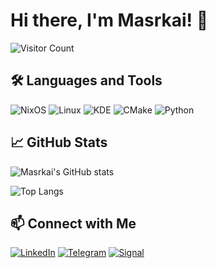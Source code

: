 # Hi there, I'm Masrkai! 👋

![Visitor Count](https://komarev.com/ghpvc/?username=Masrkai&color=blueviolet&style=flat-square)


## 🛠️ Languages and Tools

![NixOS](https://img.shields.io/badge/-NixOS-5277C3?style=flat-square&logo=nixos&logoColor=white)
![Linux](https://img.shields.io/badge/-Linux-FCC624?style=flat-square&logo=linux&logoColor=black)
![KDE](https://img.shields.io/badge/-KDE-1D99F3?style=flat-square&logo=kde&logoColor=white)
![CMake](https://img.shields.io/badge/-CMake-064F8C?style=flat-square&logo=cmake&logoColor=white)
![Python](https://img.shields.io/badge/-Python-3776AB?style=flat-square&logo=python&logoColor=white)

## 📈 GitHub Stats

![Masrkai's GitHub stats](https://github-readme-stats.vercel.app/api?username=Masrkai&show_icons=true&theme=radical)

![Top Langs](https://github-readme-stats.vercel.app/api/top-langs/?username=Masrkai&layout=compact&theme=radical)

## 📫 Connect with Me
[![LinkedIn](https://img.shields.io/badge/-LinkedIn-0A66C2?style=flat-square&logo=LinkedIn&logoColor=white)](https://www.linkedin.com/in/ahmed-allam-476097315/)
[![Telegram](https://img.shields.io/badge/-Telegram-2CA5E0?style=flat-square&logo=telegram&logoColor=white)](https://t.me/A47A47)
[![Signal](https://img.shields.io/badge/-Signal-3A76F0?style=flat-square&logo=signal&logoColor=white)](https://signal.me/#eu/ZJzAOV39RtIYVVvCYlrXnKDzHHaNsg5CpoUWtDLIz1FbprH2ThBEZYG2Ol6wNU3B)